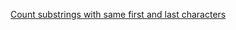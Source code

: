 [Count substrings with same first and last characters](http://www.geeksforgeeks.org/count-substrings-with-same-first-and-last-characters/)
